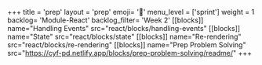 +++
title = 'prep'
layout = 'prep'
emoji= '📝'
menu_level = ['sprint']
weight = 1
backlog= 'Module-React'
backlog_filter= 'Week 2'
[[blocks]]
name="Handling Events"
src="react/blocks/handling-events"
[[blocks]]
name="State"
src="react/blocks/state"
[[blocks]]
name="Re-rendering"
src="react/blocks/re-rendering"
[[blocks]]
name="Prep Problem Solving"
src="https://cyf-pd.netlify.app/blocks/prep-problem-solving/readme/"
+++
